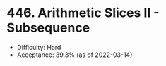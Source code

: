 # 446. Arithmetic Slices II - Subsequence
- Difficulty: Hard
- Acceptance: 39.3% (as of 2022-03-14)
